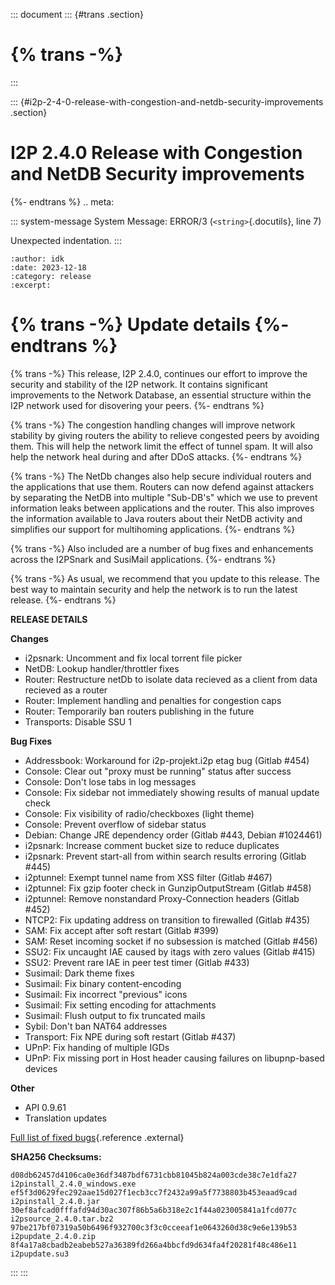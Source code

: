 ::: document
::: {#trans .section}
# {% trans -%}
:::

::: {#i2p-2-4-0-release-with-congestion-and-netdb-security-improvements .section}
# I2P 2.4.0 Release with Congestion and NetDB Security improvements

{%- endtrans %} .. meta:

::: system-message
System Message: ERROR/3 (`<string>`{.docutils}, line 7)

Unexpected indentation.
:::

``` literal-block
:author: idk
:date: 2023-12-18
:category: release
:excerpt:
```

{% trans -%} Update details {%- endtrans %}
============================================

{% trans -%} This release, I2P 2.4.0, continues our effort to improve
the security and stability of the I2P network. It contains significant
improvements to the Network Database, an essential structure within the
I2P network used for disovering your peers. {%- endtrans %}

{% trans -%} The congestion handling changes will improve network
stability by giving routers the ability to relieve congested peers by
avoiding them. This will help the network limit the effect of tunnel
spam. It will also help the network heal during and after DDoS attacks.
{%- endtrans %}

{% trans -%} The NetDb changes also help secure individual routers and
the applications that use them. Routers can now defend against attackers
by separating the NetDB into multiple \"Sub-DB\'s\" which we use to
prevent information leaks between applications and the router. This also
improves the information available to Java routers about their NetDB
activity and simplifies our support for multihoming applications. {%-
endtrans %}

{% trans -%} Also included are a number of bug fixes and enhancements
across the I2PSnark and SusiMail applications. {%- endtrans %}

{% trans -%} As usual, we recommend that you update to this release. The
best way to maintain security and help the network is to run the latest
release. {%- endtrans %}

**RELEASE DETAILS**

**Changes**

-   i2psnark: Uncomment and fix local torrent file picker
-   NetDB: Lookup handler/throttler fixes
-   Router: Restructure netDb to isolate data recieved as a client from
    data recieved as a router
-   Router: Implement handling and penalties for congestion caps
-   Router: Temporarily ban routers publishing in the future
-   Transports: Disable SSU 1

**Bug Fixes**

-   Addressbook: Workaround for i2p-projekt.i2p etag bug (Gitlab #454)
-   Console: Clear out \"proxy must be running\" status after success
-   Console: Don\'t lose tabs in log messages
-   Console: Fix sidebar not immediately showing results of manual
    update check
-   Console: Fix visibility of radio/checkboxes (light theme)
-   Console: Prevent overflow of sidebar status
-   Debian: Change JRE dependency order (Gitlab #443, Debian #1024461)
-   i2psnark: Increase comment bucket size to reduce duplicates
-   i2psnark: Prevent start-all from within search results erroring
    (Gitlab #445)
-   i2ptunnel: Exempt tunnel name from XSS filter (Gitlab #467)
-   i2ptunnel: Fix gzip footer check in GunzipOutputStream (Gitlab #458)
-   i2ptunnel: Remove nonstandard Proxy-Connection headers (Gitlab #452)
-   NTCP2: Fix updating address on transition to firewalled (Gitlab
    #435)
-   SAM: Fix accept after soft restart (Gitlab #399)
-   SAM: Reset incoming socket if no subsession is matched (Gitlab #456)
-   SSU2: Fix uncaught IAE caused by itags with zero values (Gitlab
    #415)
-   SSU2: Prevent rare IAE in peer test timer (Gitlab #433)
-   Susimail: Dark theme fixes
-   Susimail: Fix binary content-encoding
-   Susimail: Fix incorrect \"previous\" icons
-   Susimail: Fix setting encoding for attachments
-   Susimail: Flush output to fix truncated mails
-   Sybil: Don\'t ban NAT64 addresses
-   Transport: Fix NPE during soft restart (Gitlab #437)
-   UPnP: Fix handing of multiple IGDs
-   UPnP: Fix missing port in Host header causing failures on
    libupnp-based devices

**Other**

-   API 0.9.61
-   Translation updates

[Full list of fixed
bugs](http://%7B%7Bi2pconv('git.idk.i2p')%7D%7D/i2p-hackers/i2p.i2p/-/issues?scope=all&state=closed&milestone_title=2.4.0){.reference
.external}

**SHA256 Checksums:**

``` literal-block
d08db62457d4106ca0e36df3487bdf6731cbb81045b824a003cde38c7e1dfa27  i2pinstall_2.4.0_windows.exe
ef5f3d0629fec292aae15d027f1ecb3cc7f2432a99a5f7738803b453eaad9cad  i2pinstall_2.4.0.jar
30ef8afcad0fffafd94d30ac307f86b5a6b318e2c1f44a023005841a1fcd077c  i2psource_2.4.0.tar.bz2
97be217bf07319a50b6496f932700c3f3c0cceeaf1e0643260d38c9e6e139b53  i2pupdate_2.4.0.zip
8f4a17a8cbadb2eabeb527a36389fd266a4bbcfd9d634fa4f20281f48c486e11  i2pupdate.su3
```
:::
:::
